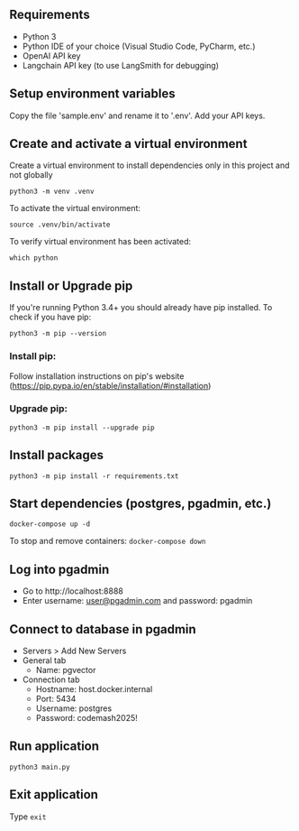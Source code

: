 ## Requirements
* Python 3
* Python IDE of your choice (Visual Studio Code, PyCharm, etc.)
* OpenAI API key
* Langchain API key (to use LangSmith for debugging)

## Setup environment variables
Copy the file 'sample.env' and rename it to '.env'.  Add your API keys.

## Create and activate a virtual environment
Create a virtual environment to install dependencies only in this project and not globally

`python3 -m venv .venv`

To activate the virtual environment:

`source .venv/bin/activate`

To verify virtual environment has been activated:

`which python`

## Install or Upgrade pip

If you're running Python 3.4+ you should already have pip installed. To check if you have pip:

`python3 -m pip --version`

### Install pip:

Follow installation instructions on pip's website (https://pip.pypa.io/en/stable/installation/#installation)

### Upgrade pip:
`python3 -m pip install --upgrade pip`

## Install packages
`python3 -m pip install -r requirements.txt`

## Start dependencies (postgres, pgadmin, etc.)
`docker-compose up -d`

To stop and remove containers:
`docker-compose down`

## Log into pgadmin
* Go to http://localhost:8888
* Enter username: user@pgadmin.com and password: pgadmin

## Connect to database in pgadmin
* Servers > Add New Servers
* General tab
    * Name: pgvector
* Connection tab
    * Hostname: host.docker.internal
    * Port: 5434
    * Username: postgres
    * Password: codemash2025!

## Run application
`python3 main.py`

## Exit application
Type `exit`